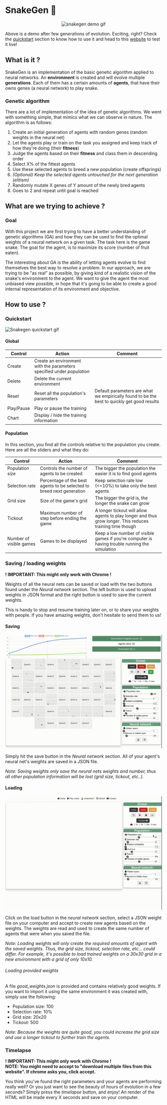 # SnakeGen 🐍

<p align="center">
    <img src="ressources/snakegen_demo_maxSpeed.gif" alt="snakegen demo gif"/>
</p>

Above is a demo after few generations of evolution. Exciting, right? Check the [quickstart](#quickstart) section to know how to use it and head to this [website](http://projects.victormeunier.com/snakegen/index.html) to test it live!

## What is it ?

SnakeGen is an implementation of the basic genetic algorithm applied to neural networks. An **environment** is created and will evolve multiple **generations**. Each of them has a certain amounts of **agents**, that have their owns genes (a neural network) to play snake.

### Genetic algorithm

There are a lot of implementation of the idea of genetic algorithms. We went with something simple, that mimics what we can observe in nature. The algorithm is as follows:

1. Create an initial generation of agents with random genes (random weights in the neural net)
2. Let the agents play or train on the task you assigned and keep track of how they're doing (their **fitness**)
3. Judge the agents based on their **fitness** and class them in descending order
4. Select X% of the fittest agents
5. Use these selected agents to breed a new population (create offsprings)
6. *(Optional) Keep the selected agents untouched for the next generation (elitism)*
7. Randomly mutate X genes of Y amount of the newly bred agents 
8. Goes to 2 and repeat until goal is reached


## What are we trying to achieve ?

### Goal

With this project we are first trying to have a better understanding of genetic algorithms (GA) and how they can be used to find the optimal weights of a neural network on a given task. The task here is the game snake. The goal for the agent, is to maximize its score (number of fruit eaten).

The interesting about GA is the ability of letting agents evolve to find themselves the best way to resolve a problem. In our approach, we are trying to be "as real" as possible, by giving kind of a realistic vision of the snake's environment to the agent. We want to give the agent the most unbiased view possible, in hope that it's going to be able to create a good internal representation of its environment and objective. 

## How to use ?

### Quickstart

![Snakegen quickstart gif](ressources/snakegen_quickstart.gif)

#### Global

| Control | Action | Comment |
|---|---|---|
| Create | Create an environment with the parameters specified under *population* |   |
| Delete | Delete the current environment |   |
| Reset | Reset all the population's parameters | Default parameters are what we empirically found to be the best to quickly get good results |
| Play/Pause | Play or pause the training |   |
| Chart | Display / hide the training information |   |

#### Population

In this section, you find all the controls relative to the population you create. Here are all the sliders and what they do:

| Control | Action | Comment |
|---|---|---|
| Population size | Controls the number of agents to be created | The bigger the population the easier it is to find good agents |
| Selection rate | Percentage of the best agents to be selected to breed next generation | Keep selection rate low (<=10%) to take only the best agents |
| Grid size | Size of the game's grid | The bigger the grid is, the longer the snake can grow |
| Tickout | Maximum number of step before ending the game | A longer tickout will allow agents to play longer and thus grow longer. This reduces training time though |
| Number of visible games | Games to be displayed | Keep a low number of visible games if you're computer is having trouble running the simulation |

### Saving / loading weights

**! IMPORTANT: This might only work with Chrome !**

Weights of all the neural nets can be saved or load with the two buttons found under the *Neural network* section. The left button is used to upload weights in JSON format and the right button is used to save the current weights.

This is handy to stop and resume training later on, or to share your weights with people. If you have amazing weights, don't hesitate to send them to us!

#### Saving

![Snakegen demo loading weights](ressources/snakegen_save_weights.gif)

Simply hit the save button in the *Neural network* section. All of your agent's neural net's weights are saved in a JSON file.

*Note: Saving weights only save the neural nets weights and number, thus all other population information will be lost (grid size, tickout, etc..).*

#### Loading 

![Snakegen demo loading weights](ressources/snakegen_load_weights.gif)

Click on the load button in the *neural network* section, select a JSON weight file on your computer and accept to create new agents based on the weights. The weights are read and used to create the same number of agents that were when you saved the file.

*Note: Loading weights will only create the required amounts of agent with the saved weights. Thus, the grid size, tickout, selection rate, etc... could differ. For example, it's possible to load trained weights on a 30x30 grid in a new environment with a grid of only 10x10.*

###### Loading provided weights

A file *good_weights.json* is provided and contains relatively good weights. If you want to import it using the same environment it was created with, simply use the following:

- Population size: 100
- Selection rate: 10%
- Grid size: 20x20
- Tickout: 500

*Note: Because the weights are quite good, you could increase the grid size and use a longer tickout to further train the agents.*

### Timelapse

**! IMPORTANT: This might only work with Chrome !**  
**NOTE: You might need to accept to "download multiple files from this website". If chrome asks you, click accept.**

You think you've found the right parameters and your agents are performing really well? Or you just want to see the beauty of hours of evolution in a few seconds? Simply press the *timelapse* button, and enjoy! An render of the HTML will be made every X seconds and save on your computer.